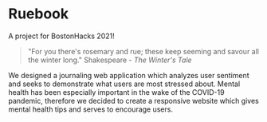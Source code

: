 # Ruebook

A project for BostonHacks 2021! 

> "For you there's rosemary and rue; 
> these keep seeming and savour all the winter long." 
Shakespeare - *The Winter's Tale*

We designed a journaling web application which analyzes user sentiment and seeks to demonstrate what users are most stressed about. Mental health has been especially important in the wake of the COVID-19 pandemic, therefore we decided to create a responsive website which gives mental health tips and serves to encourage users.